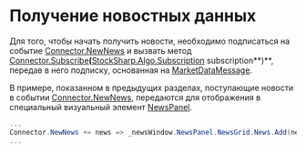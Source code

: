 # Получение новостных данных

Для того, чтобы начать получить новости, необходимо подписаться на событие [Connector.NewNews](xref:StockSharp.Algo.Connector.NewNews) и вызвать метод [Connector.Subscribe](xref:StockSharp.Algo.Connector.Subscribe(StockSharp.Algo.Subscription))**(**[StockSharp.Algo.Subscription](xref:StockSharp.Algo.Subscription) subscription**)**, передав в него подписку, основанная на [MarketDataMessage](xref:StockSharp.Messages.MarketDataMessage).

В примере, показанном в предыдущих разделах, поступающие новости в событии [Connector.NewNews](xref:StockSharp.Algo.Connector.NewNews), передаются для отображения в специальный визуальный элемент [NewsPanel](xref:StockSharp.Xaml.NewsPanel).

```cs
...
Connector.NewNews += news => _newsWindow.NewsPanel.NewsGrid.News.Add(news);
...
							
```
